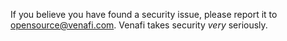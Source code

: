 If you believe you have found a security issue, please report it to opensource@venafi.com.  Venafi takes security _very_ seriously.
